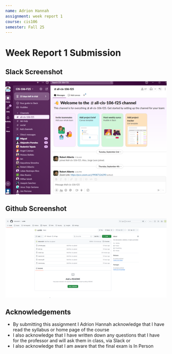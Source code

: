 ```yaml
---
name: Adrion Hannah
assignment: week report 1
course: cis106
semester: Fall 25 
---
```


# Week Report 1 Submission

## Slack Screenshot

![Slack screenshot](slack.png.png)

## Github Screenshot

![GitHub Screenshot](github.png.png)

## Acknowledgements

* By submitting this assignment I Adrion Hannah acknowledge that I have read the syllabus or home page of the course
* I also acknowledge that I have written down any questions that I have for the professor and will ask them in class, via Slack or 
* I also acknowledge that I am aware that the final exam is In Person
